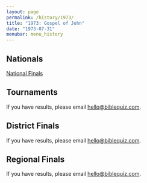 ```yaml
---
layout: page
permalink: /history/1973/
title: "1973: Gospel of John"
date: "1973-07-31"
menubar: menu_history
---
```


## Nationals
<a href="{% link _pages/history/1973/nationals.md %}" class="button is-primary">National Finals</a>

## Tournaments
If you have results, please email [hello@biblequiz.com](mailto:hello@biblequiz.com).

## District Finals
If you have results, please email [hello@biblequiz.com](mailto:hello@biblequiz.com).

## Regional Finals
If you have results, please email [hello@biblequiz.com](mailto:hello@biblequiz.com).
